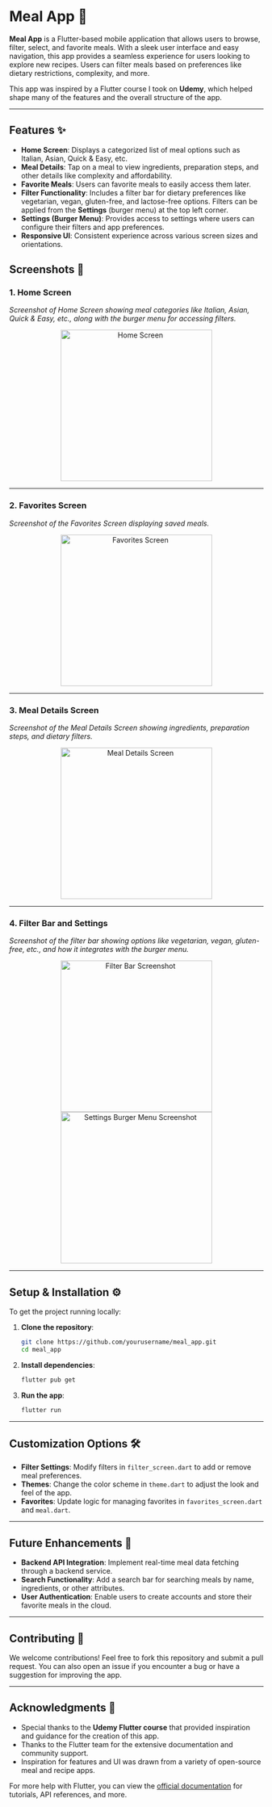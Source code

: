 # **Meal App** 🍲

**Meal App** is a Flutter-based mobile application that allows users to browse, filter, select, and favorite meals. With a sleek user interface and easy navigation, this app provides a seamless experience for users looking to explore new recipes. Users can filter meals based on preferences like dietary restrictions, complexity, and more.

This app was inspired by a Flutter course I took on **Udemy**, which helped shape many of the features and the overall structure of the app.

---

## **Features** ✨

- **Home Screen**: Displays a categorized list of meal options such as Italian, Asian, Quick & Easy, etc.
- **Meal Details**: Tap on a meal to view ingredients, preparation steps, and other details like complexity and affordability.
- **Favorite Meals**: Users can favorite meals to easily access them later.
- **Filter Functionality**: Includes a filter bar for dietary preferences like vegetarian, vegan, gluten-free, and lactose-free options. Filters can be applied from the **Settings** (burger menu) at the top left corner.
- **Settings (Burger Menu)**: Provides access to settings where users can configure their filters and app preferences.
- **Responsive UI**: Consistent experience across various screen sizes and orientations.

## **Screenshots** 📸

### 1. **Home Screen**
_Screenshot of Home Screen showing meal categories like Italian, Asian, Quick & Easy, etc., along with the burger menu for accessing filters._
<div align="center">
    <img src="navigation_images/home.png" alt="Home Screen" width="300" />
</div>

---

### 2. **Favorites Screen**
_Screenshot of the Favorites Screen displaying saved meals._
<div align="center">
    <img src="navigation_images/favorites.png" alt="Favorites Screen" width="300" />
</div>

---

### 3. **Meal Details Screen**
_Screenshot of the Meal Details Screen showing ingredients, preparation steps, and dietary filters._
<div align="center">
    <img src="navigation_images/details.png" alt="Meal Details Screen" width="300" />
</div>

---

### 4. **Filter Bar and Settings**
_Screenshot of the filter bar showing options like vegetarian, vegan, gluten-free, etc., and how it integrates with the burger menu._
<div align="center">
    <img src="navigation_images/filters.png" alt="Filter Bar Screenshot" width="300" />
    <img src="navigation_images/navigation.png" alt="Settings Burger Menu Screenshot" width="300" />
</div>

---


## **Setup & Installation** ⚙️

To get the project running locally:

1. **Clone the repository**:
   ```bash
   git clone https://github.com/yourusername/meal_app.git
   cd meal_app
   ```

2. **Install dependencies**:
   ```bash
   flutter pub get
   ```

3. **Run the app**:
   ```bash
   flutter run
   ```

---

## **Customization Options** 🛠️

- **Filter Settings**: Modify filters in `filter_screen.dart` to add or remove meal preferences.
- **Themes**: Change the color scheme in `theme.dart` to adjust the look and feel of the app.
- **Favorites**: Update logic for managing favorites in `favorites_screen.dart` and `meal.dart`.

---

## **Future Enhancements** 🔮

- **Backend API Integration**: Implement real-time meal data fetching through a backend service.
- **Search Functionality**: Add a search bar for searching meals by name, ingredients, or other attributes.
- **User Authentication**: Enable users to create accounts and store their favorite meals in the cloud.

---

## **Contributing** 🤝

We welcome contributions! Feel free to fork this repository and submit a pull request. You can also open an issue if you encounter a bug or have a suggestion for improving the app.

---

## **Acknowledgments** 🙏

- Special thanks to the **Udemy Flutter course** that provided inspiration and guidance for the creation of this app.
- Thanks to the Flutter team for the extensive documentation and community support.
- Inspiration for features and UI was drawn from a variety of open-source meal and recipe apps.

For more help with Flutter, you can view the [official documentation](https://docs.flutter.dev/) for tutorials, API references, and more.

